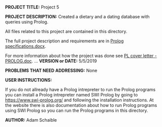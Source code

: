 **PROJECT TITLE:** Project 5

**PROJECT DESCRIPTION:**
Created a dietary and a dating database with queries using Prolog.

All files related to this project are contained in this directory.

The full project description and requirements are in [Prolog specifications.docx](https://github.com/AdamSchaible/MSU_Denver/blob/master/CS%203210%20Principles%20of%20Prog.%20Languages%20(Spring%202019)/Project%205/Prolog%20specifications.docx).

For more information about how the project was done see [PL cover letter - PROLOG.doc](https://github.com/AdamSchaible/MSU_Denver/blob/master/CS%203210%20Principles%20of%20Prog.%20Languages%20(Spring%202019)/Project%205/PL%20cover%20letter%20-%20PROLOG.doc).
...
**VERSION or DATE:** 5/5/2019

**PROBLEMS THAT NEED ADDRESSING:** None

**USER INSTRUCTIONS:** 

If you do not allready have a Prolog intrepreter to run the Prolog programs you can install a Prolog intrepreter named SWI Prolog by going to https://www.swi-prolog.org/ and following the installation instructions. At the website there is also documentation about how to run Prolog programs using SWI Prolog so you can run the Prolog programs in this directory.

**AUTHOR:** Adam Schaible
